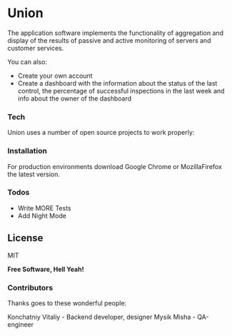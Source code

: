 # Union

The application software implements the functionality of aggregation and display of the results of passive and active monitoring of servers and customer services.

You can also:
  - Create your own account
  - Create a dashboard with the information about the status of the last control, the percentage of successful inspections in the last week and info about the owner of the dashboard

### Tech

Union uses a number of open source projects to work properly:


### Installation

For production environments download Google Chrome or MozillaFirefox the latest version.

### Todos

 - Write MORE Tests
 - Add Night Mode

License
----

MIT

**Free Software, Hell Yeah!**

### Contributors
Thanks goes to these wonderful people:

Konchatniy Vitaliy - Backend developer, designer
Mysik Misha - QA-engineer